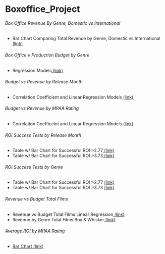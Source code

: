 # Boxoffice_Project

<h6>Box Office Revenue By Genre, Domestic vs International</h6>
<ul>
  <li>Bar Chart Comparing Total Revenue by Genre, Domestic vs International<a href="https://github.com/cspence001/Boxoffice_Project/blob/main/Project%20Files/Box%20Office%20Revenues%20By%20Genre.ipynb"> (link)</a></li>
 </ul>

<h6> Box Office v Production Budget by Genre</h6>
<ul>
  <li>Regression Models<a href="https://github.com/cspence001/Boxoffice_Project/blob/main/Project%20Files/box%20office%20vs%20production%20budget%20by%20genre%20regression%20(4).ipynb"> (link)</a></li>
</ul>

<h6>Budget vs Revenue by Release Month</h6>
<ul>
  <li>Correlation Coefficient and Linear Regression Models<a href="https://github.com/cspence001/Boxoffice_Project/blob/main/Project%20Files/Budget_vs_Revenue%20per%20month.ipynb"> (link)</a></li>
</ul>

<h6>Budget vs Revenue by MPAA Rating</h6>
<ul>
  <li>Correlation Coefficeint and Linear Regression Models<a href="https://github.com/cspence001/Boxoffice_Project/blob/main/Project%20Files/Budget_vs_Revenue_Not_Rated.ipynb"> (link)</a></li>
</ul>

<h6>ROI Success Tests by Release Month</h6>
<ul>
  <li>Table w/ Bar Chart for Successful ROI >2.77<a href="https://github.com/cspence001/Boxoffice_Project/blob/main/Project%20Files/ROI%20success%20tests%20per%20month.ipynb"> (link)</a></li>
  <li>Table w/ Bar Chart for Successful ROI >3.73<a href="https://github.com/cspence001/Boxoffice_Project/blob/main/Project%20Files/ROI%20success%20tests%20per%20month.ipynb"> (link)</a></li>
</ul>

<h6>ROI Success Tests by Genre</h6>
<ul>
  <li>Table w/ Bar Chart for Successful ROI >2.77 <a href="https://github.com/cspence001/Boxoffice_Project/blob/main/Project%20Files/analysis_ROI%20success%20tests.ipynb"> (link)</a></li>
  <li>Table w/ Bar Chart for Successful ROI >3.73 <a href="https://github.com/cspence001/Boxoffice_Project/blob/main/Project%20Files/analysis_ROI%20success%20tests.ipynb"> (link)</a></li>
</ul>

<h6>Revenue vs Budget Total Films</h6>
<ul>
  <li>Revenue vs Budget Total Films Linear Regression<a href="https://github.com/cspence001/Boxoffice_Project/blob/main/Project%20Files/linear%20regress.ipynb"> (link)</a></li>
  <li>Revenue by Genre Total Films Box & Whisker<a href="https://github.com/cspence001/Boxoffice_Project/blob/main/Project%20Files/linear%20regress.ipynb"> (link)</li>
</ul>

<h6>Average ROI by MPAA Rating</h6>
<ul>
  <li>Bar Chart<a href="https://github.com/cspence001/Boxoffice_Project/blob/main/Project%20Files/Rating%20vs%20ROI%20(2).ipynb"> (link)</a></li>
</ul>
